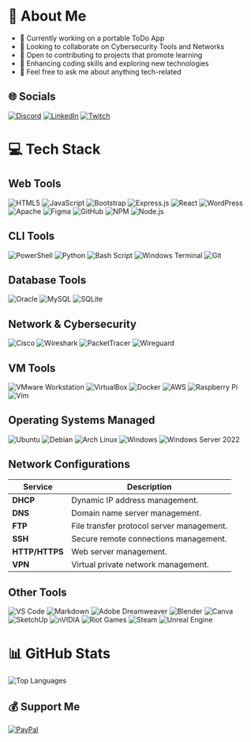 # 💫 About Me

- 🔭 Currently working on a portable ToDo App
- 👯 Looking to collaborate on Cybersecurity Tools and Networks
- 🤝 Open to contributing to projects that promote learning
- 🌱 Enhancing coding skills and exploring new technologies
- 💬 Feel free to ask me about anything tech-related

## 🌐 Socials

[![Discord](https://img.shields.io/badge/Discord-%237289DA.svg?logo=discord&logoColor=white)](https://discord.gg/ScvukDpq)
[![LinkedIn](https://img.shields.io/badge/LinkedIn-%230077B5.svg?logo=linkedin&logoColor=white)](https://linkedin.com/in/ethan-fargier)
[![Twitch](https://img.shields.io/badge/Twitch-%239146FF.svg?logo=twitch&logoColor=white)](https://twitch.tv/lapfips)

# 💻 Tech Stack

## Web Tools

![HTML5](https://img.shields.io/badge/html5-%23E34F26.svg?style=flat&logo=html5&logoColor=white)
![JavaScript](https://img.shields.io/badge/javascript-%23323330.svg?style=flat&logo=javascript&logoColor=%23F7DF1E)
![Bootstrap](https://img.shields.io/badge/bootstrap-%238511FA.svg?style=flat&logo=bootstrap&logoColor=white)
![Express.js](https://img.shields.io/badge/express.js-%23404d59.svg?style=flat&logo=express&logoColor=%2361DAFB)
![React](https://img.shields.io/badge/react-%2320232a.svg?style=flat&logo=react&logoColor=%2361DAFB)
![WordPress](https://img.shields.io/badge/WordPress-%23117AC9.svg?style=flat&logo=WordPress&logoColor=white)
![Apache](https://img.shields.io/badge/apache-%23D42029.svg?style=flat&logo=apache&logoColor=white)
![Figma](https://img.shields.io/badge/figma-%23F24E1E.svg?style=flat&logo=figma&logoColor=white)
![GitHub](https://img.shields.io/badge/github-%23121011.svg?style=flat&logo=github&logoColor=white)
![NPM](https://img.shields.io/badge/NPM-%23CB3837.svg?style=flat&logo=npm&logoColor=white)
![Node.js](https://img.shields.io/badge/node.js-6DA55F?style=flat&logo=node.js&logoColor=white)

## CLI Tools

![PowerShell](https://img.shields.io/badge/PowerShell-%235391FE.svg?style=flat&logo=powershell&logoColor=white)
![Python](https://img.shields.io/badge/python-3670A0?style=flat&logo=python&logoColor=ffdd54)
![Bash Script](https://img.shields.io/badge/bash_script-%23121011.svg?style=flat&logo=gnu-bash&logoColor=white)
![Windows Terminal](https://img.shields.io/badge/Windows%20Terminal-%234D4D4D.svg?style=flat&logo=windows-terminal&logoColor=white)
![Git](https://img.shields.io/badge/git-%23F05033.svg?style=flat&logo=git&logoColor=white)

## Database Tools

![Oracle](https://img.shields.io/badge/Oracle-F80000?style=flat&logo=oracle&logoColor=white)
![MySQL](https://img.shields.io/badge/mysql-4479A1.svg?style=flat&logo=mysql&logoColor=white)
![SQLite](https://img.shields.io/badge/sqlite-%2307405e.svg?style=flat&logo=sqlite&logoColor=white)

## Network & Cybersecurity

![Cisco](https://img.shields.io/badge/cisco-%23049fd9.svg?style=flat&logo=cisco&logoColor=black)
![Wireshark](https://img.shields.io/badge/Wireshark-1679A7?style=flat&logo=wireshark&logoColor=white)
![PacketTracer](https://img.shields.io/badge/PacketTracer-007ACC?style=flat&logo=cisco&logoColor=white)
![Wireguard](https://img.shields.io/badge/wireguard-%2388171A.svg?style=flat&logo=wireguard&logoColor=white)

## VM Tools

![VMware Workstation](https://img.shields.io/badge/VMware%20Workstation-%23000000.svg?style=flat&logo=vmware&logoColor=white)
![VirtualBox](https://img.shields.io/badge/VirtualBox-%2368A4E1.svg?style=flat&logo=virtualbox&logoColor=white)
![Docker](https://img.shields.io/badge/Docker-%23096B8E.svg?style=flat&logo=docker&logoColor=white)
![AWS](https://img.shields.io/badge/AWS-%23FF9900.svg?style=flat&logo=amazon-aws&logoColor=white)
![Raspberry Pi](https://img.shields.io/badge/-Raspberry_Pi-C51A4A?style=flat&logo=Raspberry-Pi)
![Vim](https://img.shields.io/badge/Vim-%23019733.svg?style=flat&logo=vim&logoColor=white)

## Operating Systems Managed

![Ubuntu](https://img.shields.io/badge/Ubuntu-E95420?style=flat&logo=ubuntu&logoColor=white)
![Debian](https://img.shields.io/badge/Debian-A81D33?style=flat&logo=debian&logoColor=white)
![Arch Linux](https://img.shields.io/badge/Arch_Linux-1793D1?style=flat&logo=arch-linux&logoColor=white)
![Windows](https://img.shields.io/badge/Windows-0078D4?style=flat&logo=windows&logoColor=white)
![Windows Server 2022](https://img.shields.io/badge/Windows_Server_2022-0078D4?style=flat&logo=windows&logoColor=white)

## Network Configurations

| Service        | Description                               |
| -------------- | ----------------------------------------- |
| **DHCP**       | Dynamic IP address management.            |
| **DNS**        | Domain name server management.            |
| **FTP**        | File transfer protocol server management. |
| **SSH**        | Secure remote connections management.     |
| **HTTP/HTTPS** | Web server management.                    |
| **VPN**        | Virtual private network management.       |

## Other Tools

![VS Code](https://img.shields.io/badge/Visual%20Studio%20Code-%23007ACC.svg?style=flat&logo=visualstudiocode&logoColor=white)
![Markdown](https://img.shields.io/badge/markdown-%23000000.svg?style=flat&logo=markdown&logoColor=white)
![Adobe Dreamweaver](https://img.shields.io/badge/Adobe%20Dreamweaver-FF61F6.svg?style=flat&logo=Adobe%20Dreamweaver&logoColor=white)
![Blender](https://img.shields.io/badge/blender-%23F5792A.svg?style=flat&logo=blender&logoColor=white)
![Canva](https://img.shields.io/badge/Canva-%2300C4CC.svg?style=flat&logo=Canva&logoColor=white)
![SketchUp](https://img.shields.io/badge/SketchUp-005F9E?style=flat&logo=sketchup&logoColor=white)
![nVIDIA](https://img.shields.io/badge/nVIDIA-%2376B900.svg?style=flat&logo=nVIDIA&logoColor=white)
![Riot Games](https://img.shields.io/badge/riotgames-D32936.svg?style=flat&logo=riotgames&logoColor=white)
![Steam](https://img.shields.io/badge/steam-%23000000.svg?style=flat&logo=steam&logoColor=white)
![Unreal Engine](https://img.shields.io/badge/unrealengine-%23313131.svg?style=flat&logo=unrealengine&logoColor=white)

# 📊 GitHub Stats

![Top Languages](https://github-readme-stats.vercel.app/api/top-langs/?username=Lapfips&theme=dark&hide_border=false&include_all_commits=true&count_private=true&layout=compact)

## 💰 Support Me

[![PayPal](https://img.shields.io/badge/PayPal-00457C?style=for-the-badge&logo=paypal&logoColor=white)](https://paypal.me/@lapfips)

